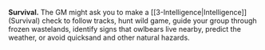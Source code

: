 **Survival.** The GM might ask you to make a [[3-Intelligence|Intelligence]] (Survival) check to follow tracks, hunt wild game, guide your group through frozen wastelands, identify signs that owlbears live nearby, predict the weather, or avoid quicksand and other natural hazards.